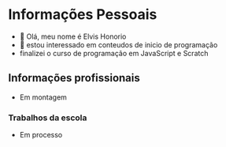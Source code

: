 # Informações Pessoais
- 👋 Olá, meu nome é Elvis Honorio
- 👀 estou interessado em conteudos de inicio de programação
- finalizei o curso de programação em JavaScript e Scratch

## Informações profissionais 
- Em montagem

### Trabalhos da escola
- Em processo
<!---
ElvisHonorio/ElvisHonorio is a ✨ special ✨ repository because its `README.md` (this file) appears on your GitHub profile.
You can click the Preview link to take a look at your changes.
--->
